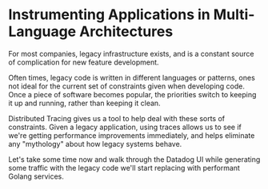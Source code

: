 # Instrumenting Applications in Multi-Language Architectures

For most companies, legacy infrastructure exists, and is a constant source of complication for new feature development.

Often times, legacy code is written in different languages or patterns, ones not ideal for the current set of constraints given when developing code. Once a piece of software becomes popular, the priorities switch to keeping it up and running, rather than keeping it clean.

Distributed Tracing gives us a tool to help deal with these sorts of constraints. Given a legacy application, using traces allows us to see if we're getting performance improvements immediately, and helps eliminate any "mythology" about how legacy systems behave.

Let's take some time now and walk through the Datadog UI while generating some traffic with the legacy code we'll start replacing with performant Golang services.